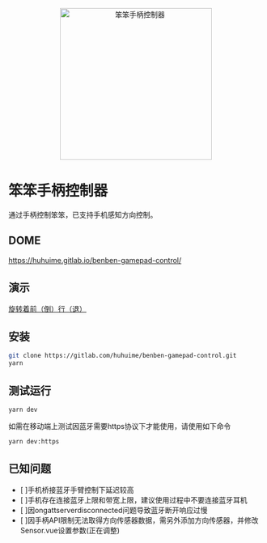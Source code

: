 <p align="center">
<a href="https://huhuime.gitlab.io/benben-gamepad-control/">
  <img src="https://gitlab.com/huhuime/benben-gamepad-control/-/raw/master/res/logo.svg?inline=false" alt="笨笨手柄控制器" width="300">
</a>
</p>

# 笨笨手柄控制器

通过手柄控制笨笨，已支持手机感知方向控制。

## DOME

<https://huhuime.gitlab.io/benben-gamepad-control/>

## 演示

[旋转着前（倒）行（退）](https://www.bilibili.com/video/BV1rT411R7pV/)

## 安装

```bash
git clone https://gitlab.com/huhuime/benben-gamepad-control.git
yarn
```

## 测试运行

```bash
yarn dev
```

如需在移动端上测试因蓝牙需要https协议下才能使用，请使用如下命令

```bash
yarn dev:https
```

## 已知问题

- [ ]手机桥接蓝牙手臂控制下延迟较高
- [ ]手机存在连接蓝牙上限和带宽上限，建议使用过程中不要连接蓝牙耳机
- [ ]因ongattserverdisconnected问题导致蓝牙断开响应过慢
- [ ]因手柄API限制无法取得方向传感器数据，需另外添加方向传感器，并修改Sensor.vue设置参数(正在调整)
